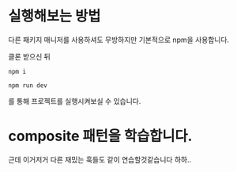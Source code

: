 # 실행해보는 방법

다른 패키지 매니저를 사용하셔도 무방하지만 기본적으로 npm을 사용합니다.

클론 받으신 뒤

```
npm i

npm run dev
```

를 통해 프로젝트를 실행시켜보실 수 있습니다.

# composite 패턴을 학습합니다.

근데 이거저거 다른 재밌는 훅들도 같이 연습할것같습니다 하하..
